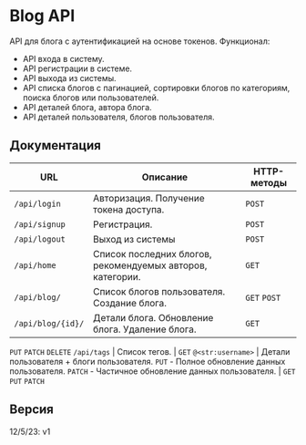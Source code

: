 # Blog API

API для блога с аутентификацией на основе токенов. Функционал:
* API входа в систему.
* API регистрации в системе.
* API выхода из системы. 
* API списка блогов с пагинацией, сортировки блогов по категориям, поиска блогов 
или пользователей.
* API деталей блога, автора блога.
* API деталей пользователя, блогов пользователя.

## Документация
URL | Описание | HTTP-методы
--- | --- | ---
`/api/login` | Авторизация. Получение токена доступа. | `POST`
`/api/signup` | Регистрация. | `POST`
`/api/logout` | Выход из системы | `POST`
`/api/home` | Список последних блогов, рекомендуемых авторов, категории.| `GET`
`/api/blog/` | Список блогов пользователя. Создание блога. | `GET` `POST`
`/api/blog/{id}/` | Детали блога. Обновление блога. Удаление блога. | `GET` 
`PUT` `PATCH` `DELETE`
`/api/tags` | Список тегов. | `GET`
`@<str:username>` | Детали пользователя + блоги пользователя. `PUT` - Полное 
обновление данных пользователя. `PATCH` - Частичное обновление данных 
пользователя. | `GET` `PUT` `PATCH`

## Версия
12/5/23: v1
